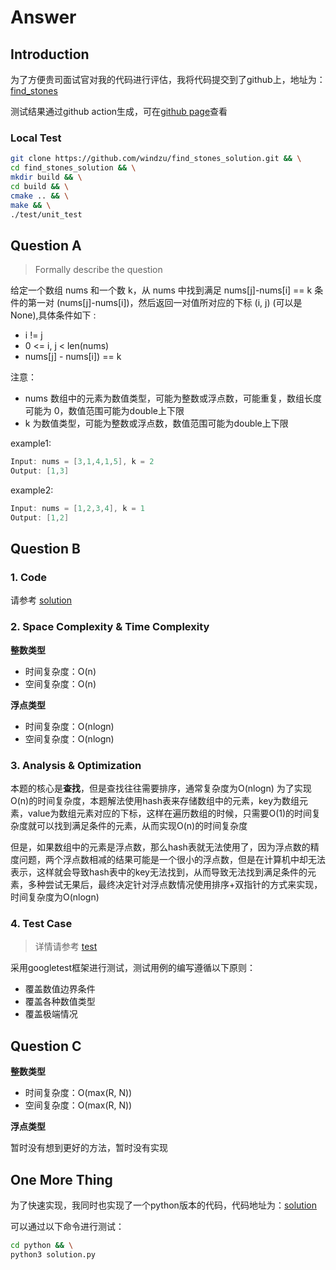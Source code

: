 # Answer

## Introduction

为了方便贵司面试官对我的代码进行评估，我将代码提交到了github上，地址为：[find_stones](https://github.com/windzu/find_stones_solution)

测试结果通过github action生成，可在[github page](https://windzu.github.io/find_stones_solution/)查看

### Local Test

```bash
git clone https://github.com/windzu/find_stones_solution.git && \
cd find_stones_solution && \
mkdir build && \
cd build && \
cmake .. && \
make && \
./test/unit_test
```

## Question A
> Formally describe the question

给定一个数组 nums 和一个数 k，从 nums 中找到满足 nums[j]-nums[i] == k 条件的第一对 (nums[j]-nums[i])，然后返回一对值所对应的下标 (i, j) (可以是 None),具体条件如下 :

- i != j
- 0 <= i, j < len(nums)
- nums[j] - nums[i]) == k

注意：
- nums 数组中的元素为数值类型，可能为整数或浮点数，可能重复，数组长度可能为 0，数值范围可能为double上下限
- k 为数值类型，可能为整数或浮点数，数值范围可能为double上下限

example1:
```cpp
Input: nums = [3,1,4,1,5], k = 2
Output: [1,3]
```
example2:
```cpp
Input: nums = [1,2,3,4], k = 1
Output: [1,2]
```

## Question B

### 1. Code

请参考 [solution](lib/solution.hpp)

### 2. Space Complexity & Time Complexity

**整数类型**
- 时间复杂度：O(n)
- 空间复杂度：O(n)

**浮点类型**
- 时间复杂度：O(nlogn)
- 空间复杂度：O(nlogn)

### 3. Analysis & Optimization

本题的核心是**查找**，但是查找往往需要排序，通常复杂度为O(nlogn)
为了实现O(n)的时间复杂度，本题解法使用hash表来存储数组中的元素，key为数组元素，value为数组元素对应的下标，这样在遍历数组的时候，只需要O(1)的时间复杂度就可以找到满足条件的元素，从而实现O(n)的时间复杂度

但是，如果数组中的元素是浮点数，那么hash表就无法使用了，因为浮点数的精度问题，两个浮点数相减的结果可能是一个很小的浮点数，但是在计算机中却无法表示，这样就会导致hash表中的key无法找到，从而导致无法找到满足条件的元素，多种尝试无果后，最终决定针对浮点数情况使用排序+双指针的方式来实现，时间复杂度为O(nlogn)

### 4. Test Case
> 详情请参考 [test](test/test.cpp)

采用googletest框架进行测试，测试用例的编写遵循以下原则：
- 覆盖数值边界条件
- 覆盖各种数值类型
- 覆盖极端情况

## Question C

**整数类型**
- 时间复杂度：O(max(R, N))
- 空间复杂度：O(max(R, N))

**浮点类型**

暂时没有想到更好的方法，暂时没有实现

## One More Thing

为了快速实现，我同时也实现了一个python版本的代码，代码地址为：[solution](python/solution.py)

可以通过以下命令进行测试：

```bash
cd python && \
python3 solution.py
```
